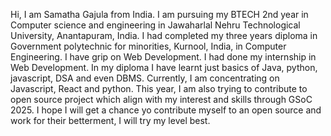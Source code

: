 Hi,
I am Samatha Gajula from India.
I am pursuing my BTECH 2nd year in Computer science and engineering in Jawaharlal Nehru Technological University,
Anantapuram, India.
I had completed my three years diploma in Government polytechnic for minorities, Kurnool, India, in Computer Engineering.
I have grip on Web Development. I had done my internship in Web Development.
In my diploma I have learnt just basics of Java, python, javascript, DSA and even DBMS.
Currently, I am concentrating on Javascript, React and python.
This year, I am also trying to contribute to open source project which align with my interest and skills through GSoC 2025.
I hope I will get a chance yo contribute myself to an open source and work for their betterment, I will try my level best.
<!---
GajulaSamatha/GajulaSamatha is a ✨ special ✨ repository because its `README.md` (this file) appears on your GitHub profile.
You can click the Preview link to take a look at your changes.
--->
